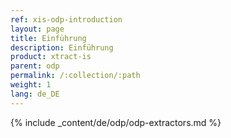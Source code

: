 ```yaml
---
ref: xis-odp-introduction
layout: page
title: Einführung
description: Einführung 
product: xtract-is
parent: odp
permalink: /:collection/:path
weight: 1
lang: de_DE
---
```


{% include _content/de/odp/odp-extractors.md %} 